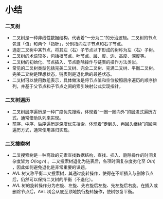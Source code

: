 # 小结

### 二叉树

- 二叉树是一种非线性数据结构，代表着“一分为二”的分治逻辑。二叉树的节点包含「值」和两个「指针」，分别指向左子节点和右子节点。
- 选定二叉树中某节点，将其左（右）子节点以下形成的树称为左（右）子树。
- 二叉树的术语较多，包括根节点、叶节点、层、度、边、高度、深度等。
- 二叉树的初始化、节点插入、节点删除操作与链表的操作方法类似。
- 常见的二叉树类型包括完美二叉树、完全二叉树、完满二叉树、平衡二叉树。完美二叉树是理想状态，链表则是退化后的最差状态。
- 二叉树可以使用数组表示，具体做法是将节点值和空位按照层序遍历的顺序排列，并基于父节点和子节点之间的索引映射公式实现指针。

### 二叉树遍历

- 二叉树层序遍历是一种广度优先搜索，体现着“一圈一圈向外”的层进式遍历方式，通常借助队列来实现。
- 前序、中序、后序遍历是深度优先搜索，体现着“走到头、再回头继续”的回溯遍历方式，通常使用递归实现。

### 二叉搜索树

- 二叉搜索树是一种高效的元素查找数据结构，查找、插入、删除操作的时间复杂度皆为 $O(\log n)$ 。二叉搜索树退化为链表后，各项时间复杂度劣化至 $O(n)$ ，因此如何避免退化是非常重要的课题。
- AVL 树又称平衡二叉搜索树，其通过旋转操作，使得在不断插入与删除节点后，仍然可以保持二叉树的平衡（不退化）。
- AVL 树的旋转操作分为右旋、左旋、先右旋后左旋、先左旋后右旋。在插入或删除节点后，AVL 树会从底至顶地执行旋转操作，使树恢复平衡。
